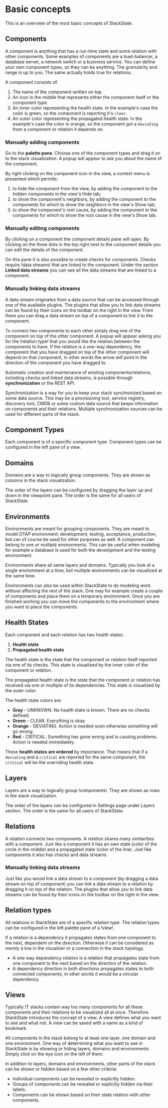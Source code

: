 # Basic concepts

This is an overview of the most basic concepts of StackState.

## Components

A component is anything that has a run-time state and some relation with other components. Some examples of components are a load-balancer, a database server, a network switch or a business service. You can define your own component types, so they can be anything. The granularity and range is up to you. The same actually holds true for relations.

A component consists of:

1. The name of the component written on top.
2. An icon in the middle that represents either the component itself or the component type.
3. An inner color representing the health state. In the example's case the color is green, so the component is reporting it's `clear`.
4. An outer color representing the propagated health state. In the example's case the color is orange, so the component got a `deviating` from a component or relation it depends on.

### Manually adding components

Go to the **palette pane**. Choose one of the component types and drag it on to the stack visualization. A popup will appear to ask you about the name of the component.

By right clicking on the component icon in the view, a context menu is presented which permits:

1. to hide the component from the view, by adding the component to the hidden components in the view's Hide tab;
2. to show the component's neighbors, by adding the component to the components for which to show the neighbors in the view's Show tab;
3. to show the component's root cause, by adding the component to the components for which to show the root cause in the view's Show tab.

### Manually editing components

By clicking on a component the component details pane will open. By clicking on the three dots in the top right next to the component details you can edit the details of the component.

On this pane it is also possible to create checks for components. Checks require !data streams! that are linked to the component. Under the section **Linked data streams** you can see all the data streams that are linked to a component.

### Manually linking data streams

A data stream originates from a data source that can be accessed through one of the available plugins. The plugins that allow you to link data streams can be found by their icons on the toolbar on the right in the view. From there you can drag a data stream on top of a component to link it to the component.

To connect two components to each other simply drag one of the component on top of the other component. A popup will appear asking you for the !relation type! that you would like the relation between the components to have. If the relation is a one-way dependency, the component that you have dragged on top of the other component will depend on that component, in other words the arrow will point in the direction of the component you have dragged to.

Automatic creation and maintenance of existing components/relations, including checks and linked data streams, is possible through **synchronization** or the REST API.

Synchronization is a way for you to keep your stack synchronized based on some data source. This may be a provisioning tool, service registry, discovery tool, CMDB or some custom data source that keeps information on components and their relations. Multiple synchronization sources can be used for different parts of the stack.

## Component Types

Each component is of a specific component type. Component types can be configured in the left pane of a view.

## Domains

Domains are a way to logically group components. They are shown as columns in the stack visualization.

The order of the layers can be configured by dragging the layer up and down in the viewpoint pane. The order is the same for all users of StackState.

## Environments

Environments are meant for grouping components. They are meant to model DTAP environment: development, testing, acceptance, production, but can of course be used for other purposes as well. A component can belong to one _or multiple_ environments. This can be useful when modeling for example a database is used for both the development and the testing environment.

Environments share all same layers and domains. Typically you look at a single environment at a time, but multiple environments can be visualized at the same time.

Environments can also be used within StackState to do modeling work without affecting the rest of the stack. One may for example create a couple of components and place them on a temporary environment. Once you are finished working you can move the components to the environment where you want to place the components.

## Health States

Each component and each relation has two health states:

1. **Health state**
2. **Propagated health state**

The health state is the state that the component or relation itself reported via one of its checks. This state is visualized by the inner color of the component or relation.

The propagated health state is the state that the component or relation has received via one or multiple of its dependencies. This state is visualized by the outer color.

The health state colors are:

* **Gray** - UNKNOWN. No health state is known. There are no checks defined.
* **Green**  - CLEAR. Everything is okay.
* **Orange** - DEVIATING. Action is needed soon otherwise something will go wrong.
* **Red** - CRITICAL. Something has gone wrong and is causing problems. Action is needed immediately.

These **health states are ordered** by importance. That means that if a `deviating` and a `critical` are reported for the same component, the `critical` will be the overriding health state.

## Layers

Layers are a way to logically group !components!. They are shown as rows in the stack visualization.

The order of the layers can be configured in Settings page under Layers section. The order is the same for all users of StackState.

## Relations

A relation connects two components. A relation shares many similarities with a component. Just like a component it has an own state \(color of the circle in the middle\) and a propagated state \(color of the line\). Just like components it also has checks and data streams.

### Manually linking data streams

Just like you would link a data stream to a component \(by dragging a data stream on top of component\) you can link a data stream to a relation by dragging it on top of the relation. The plugins that allow you to link data streams can be found by their icons on the toolbar on the right in the view.

## Relation types

All relations in StackState are of a specific relation type. The relation types can be configured in the left palette pane of a !view!.

If a relation is a dependency it propagates states from one component to the next, dependent on the direction. Otherwise it can be considered as merely a line in the visualizer or a connection in the stack topology.

* A one way dependency relation is a relation that propagates state from one component to the next based on the direction of the relation.
* A dependency direction in both directions propagates states to both connected components, in other words it would be a circular dependency.

## Views

Typically IT stacks contain way too many components for all these components and their relations to be visualized all at once. Therefore StackState introduces the concept of a view. A view defines what you want to see and what not. A view can be saved with a name as a kind of bookmark.

All components in the stack belong to at least one layer, one domain and one environment. One way of determining what you want to see in StackState is by showing or hiding layers, domains and environments. Simply click on the eye icon on the left of them.

In addition to layers, domains and environments, other parts of the stack can be shown or hidden based on a few other criteria:

* Individual components can be revealed or explicitly hidden.
* Groups of components can be revealed or explicitly hidden via their labels.
* Components can be shown based on their state relation with other components.

